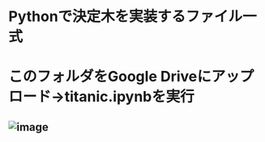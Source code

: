 # Pythonで決定木を実装するファイル一式
# このフォルダをGoogle Driveにアップロード→titanic.ipynbを実行
![image](https://user-images.githubusercontent.com/87138262/160269041-d508555d-fd38-4b7c-9117-a66291ceca9e.png)
---
